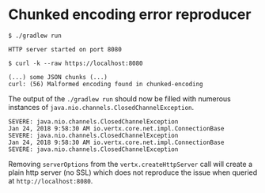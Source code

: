 # Chunked encoding error reproducer

```
$ ./gradlew run

HTTP server started on port 8080
```

```
$ curl -k --raw https://localhost:8080

(...) some JSON chunks (...)
curl: (56) Malformed encoding found in chunked-encoding
```

The output of the `./gradlew run` should now be filled with numerous instances of `java.nio.channels.ClosedChannelException`.

```
SEVERE: java.nio.channels.ClosedChannelException
Jan 24, 2018 9:58:30 AM io.vertx.core.net.impl.ConnectionBase
SEVERE: java.nio.channels.ClosedChannelException
Jan 24, 2018 9:58:30 AM io.vertx.core.net.impl.ConnectionBase
SEVERE: java.nio.channels.ClosedChannelException
```

Removing `serverOptions` from the `vertx.createHttpServer` call will create a plain http server (no SSL) which does not reproduce the issue when queried at `http://localhost:8080`.
